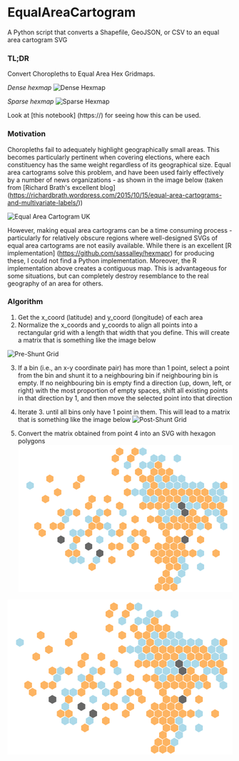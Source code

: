 # EqualAreaCartogram
A Python script that converts a Shapefile, GeoJSON, or CSV to an equal area cartogram SVG

### TL;DR
Convert Choropleths to Equal Area Hex Gridmaps.

_Dense hexmap_
![Dense Hexmap](https://raw.githubusercontent.com/rishsriv/equalareacartogram/master/demo_images/demo_dense.png "Dense Hexmap")

_Sparse hexmap_
![Sparse Hexmap](https://raw.githubusercontent.com/rishsriv/equalareacartogram/master/demo_images/demo_sparse.png "Sparse Hexmap")

Look at [this notebook] (https://) for seeing how this can be used.

### Motivation
Choropleths fail to adequately highlight geographically small areas. This becomes particularly pertinent when covering elections, where each constituency has the same weight regardless of its geographical size. Equal area cartograms solve this problem, and have been used fairly effectively by a number of news organizations - as shown in the image below (taken from [Richard Brath's excellent blog] (https://richardbrath.wordpress.com/2015/10/15/equal-area-cartograms-and-multivariate-labels/))

![Equal Area Cartogram UK](https://raw.githubusercontent.com/rishsriv/equalareacartogram/master/demo_images/ukequalareatilemaps.png "Equal Area Cartogram UK")

However, making equal area cartograms can be a time consuming process - particularly for relatively obscure regions where well-designed SVGs of equal area cartograms are not easily available. While there is an excellent [R implementation] (https://github.com/sassalley/hexmapr) for producing these, I could not find a Python implementation. Moreover, the R implementation above creates a contiguous map. This is advantageous for some situations, but can completely destroy resemblance to the real geography of an area for others.

### Algorithm
1. Get the x_coord (latitude) and y_coord (longitude) of each area 
2. Normalize the x_coords and y_coords to align all points into a rectangular grid with a length that width that you define. This will create a matrix that is something like the image below

![Pre-Shunt Grid](https://raw.githubusercontent.com/rishsriv/equalareacartogram/master/demo_images/ukequalareatilemaps.png "Equal Area Cartogram UK")

3. If a bin (i.e., an x-y coordinate pair) has more than 1 point, select a point from the bin and shunt it to a neighbouring bin if neighbouring bin is empty. If no neighbouring bin is empty find a direction (up, down, left, or right) with the most proportion of empty spaces, shift all existing points in that direction by 1, and then move the selected point into that direction

4. Iterate 3. until all bins only have 1 point in them. This will lead to a matrix that is something like the image below
![Post-Shunt Grid](https://raw.githubusercontent.com/rishsriv/equalareacartogram/master/demo_images/grid_post_shunt.png "Post-Shunt Grid")

5. Convert the matrix obtained from point 4 into an SVG with hexagon polygons
![Alt text](./demo_images/map.svg)
<img src="./demo_images/map.svg">
